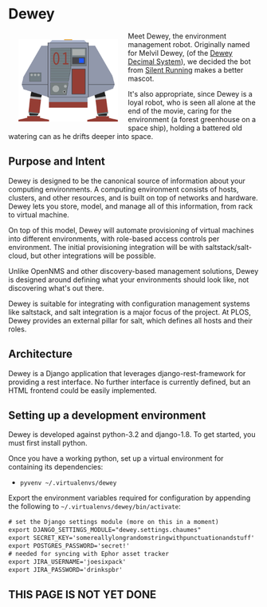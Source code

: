# Dewey

<img
  src="artwork/dewey.png"
  align="left" width="200px" hspace="20px" vspace="15px">
</img>

Meet Dewey, the environment management robot. Originally named for
Melvil Dewey, (of the
[Dewey Decimal System](https://en.wikipedia.org/wiki/Dewey_Decimal_Classification)),
we decided the bot from [Silent Running](http://www.imdb.com/title/tt0067756/)
makes a better mascot.

It's also appropriate, since Dewey is a loyal robot, who is seen all alone
at the end of the movie, caring for the environment (a forest greenhouse on a
space ship), holding a battered old watering can as he drifts deeper into space.

## Purpose and Intent

Dewey is designed to be the canonical source of information about your computing
environments. A computing environment consists of hosts, clusters, and other
resources, and is built on top of networks and hardware. Dewey lets you store,
model, and manage all of this information, from rack to virtual machine.

On top of this model, Dewey will automate provisioning of virtual machines into
different environments, with role-based access controls per environment. The
initial provisioning integration will be with saltstack/salt-cloud, but other
integrations will be possible.

Unlike OpenNMS and other discovery-based management solutions, Dewey is
designed around defining what your environments should look like, not
discovering what's out there.

Dewey is suitable for integrating with configuration management systems like
saltstack, and salt integration is a major focus of the project. At PLOS, Dewey
provides an external pillar for salt, which defines all hosts and their roles.

## Architecture

Dewey is a Django application that leverages django-rest-framework for providing
a rest interface. No further interface is currently defined, but an HTML
frontend could be easily implemented.

## Setting up a development environment

Dewey is developed against python-3.2 and django-1.8. To get started, you must
first install python.

Once you have a working python, set up a virtual environment for containing
its dependencies:

* `pyvenv ~/.virtualenvs/dewey`

Export the environment variables required for configuration by appending the
following to `~/.virtualenvs/dewey/bin/activate`:

```
# set the Django settings module (more on this in a moment)
export DJANGO_SETTINGS_MODULE="dewey.settings.chaumes"
export SECRET_KEY='somereallylongrandomstringwithpunctuationandstuff'
export POSTGRES_PASSWORD='secret!'
# needed for syncing with Ephor asset tracker
export JIRA_USERNAME='joesixpack'
export JIRA_PASSWORD='drinkspbr'
```

## THIS PAGE IS NOT YET DONE
